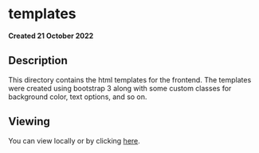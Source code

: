 # templates
**Created 21 October 2022**

## Description
This directory contains the html templates for the frontend. The templates were created using bootstrap 3 along with some custom classes for background color, text options, and so on.

## Viewing
You can view locally or by clicking [here](https://htmlpreview.github.io/?https://github.com/hpache/wet_floor_sign/blob/feature/frontend/templates/index.html).
